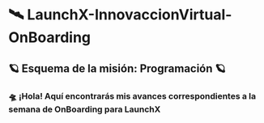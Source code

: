 # 🛰️ LaunchX-InnovaccionVirtual-OnBoarding
## 🪐 Esquema de la misión: Programación 🪐
### 🛸 ¡Hola! Aquí encontrarás mis avances correspondientes a la semana de OnBoarding para LaunchX

